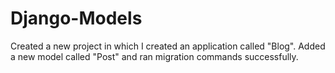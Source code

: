 # Django-Models

Created a new project in which I created an application called "Blog".
Added a new model called "Post" and ran migration commands successfully.
